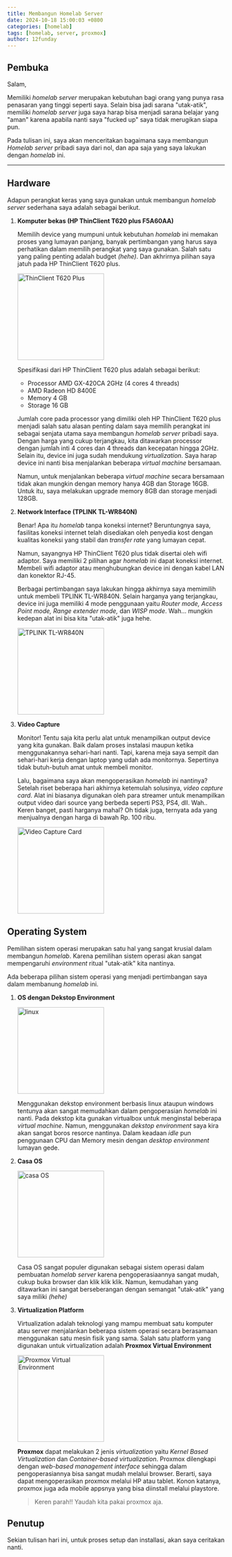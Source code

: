 ```yaml
---
title: Membangun Homelab Server
date: 2024-10-18 15:00:03 +0800
categories: [homelab]
tags: [homelab, server, proxmox]
author: 12funday
---
```


## Pembuka
Salam,

Memiliki *homelab server* merupakan kebutuhan bagi orang yang punya rasa penasaran yang tinggi seperti saya. Selain bisa jadi sarana "utak-atik", memiliki *homelab server* juga saya harap bisa menjadi sarana belajar yang "aman" karena apabila nanti saya "fucked up" saya tidak merugikan siapa pun.

Pada tulisan ini, saya akan menceritakan bagaimana saya membangun *Homelab server* pribadi saya dari nol, dan apa saja yang saya lakukan dengan *homelab* ini.

---

## Hardware

Adapun perangkat keras yang saya gunakan untuk membangun *homelab server* sederhana saya adalah sebagai berikut.

1. **Komputer bekas (HP ThinClient T620 plus F5A60AA)**

    Memilih device yang mumpuni untuk kebutuhan *homelab* ini memakan proses yang lumayan panjang, banyak pertimbangan yang harus saya perhatikan dalam memilih perangkat yang saya gunakan. Salah satu yang paling penting adalah budget *(hehe)*. Dan akhrirnya pilihan saya jatuh pada HP ThinClient T620 plus.

    <img src="/images/tc-1.png" alt="ThinClient T620 Plus" width="200"/>

    Spesifikasi dari HP ThinClient T620 plus adalah sebagai berikut:

    - Processor AMD GX-420CA 2GHz (4 cores 4 threads)
    - AMD Radeon HD 8400E
    - Memory 4 GB
    - Storage 16 GB

    Jumlah core pada processor yang dimiliki oleh HP ThinClient T620 plus menjadi salah satu alasan penting dalam saya memilih perangkat ini sebagai senjata utama saya membangun *homelab server* pribadi saya. Dengan harga yang cukup terjangkau, kita ditawarkan processor dengan jumlah inti 4 cores dan 4 threads dan kecepatan hingga 2GHz. Selain itu, device ini juga sudah mendukung *virtualization*. Saya harap device ini nanti bisa menjalankan beberapa *virtual machine* bersamaan.

    Namun, untuk menjalankan beberapa *virtual machine* secara bersamaan tidak akan mungkin dengan memory hanya 4GB dan Storage 16GB. Untuk itu, saya melakukan upgrade memory 8GB dan storage menjadi 128GB.

2. **Network Interface (TPLINK TL-WR840N)**
    
    Benar! Apa itu *homelab* tanpa koneksi internet?
    Beruntungnya saya, fasilitas koneksi internet telah disediakan oleh penyedia kost dengan kualitas koneksi yang stabil dan *transfer rate* yang lumayan cepat.

    Namun, sayangnya HP ThinClient T620 plus tidak disertai oleh wifi adaptor. Saya memiliki 2 pilihan agar *homelab* ini dapat koneksi internet. Membeli wifi adaptor atau menghubungkan device ini dengan kabel LAN dan konektor RJ-45. 

    Berbagai pertimbangan saya lakukan hingga akhirnya saya memimilih untuk membeli TPLINK TL-WR840N. Selain harganya yang terjangkau, device ini juga memiliki 4 mode penggunaan yaitu *Router mode, Access Point mode, Range extender mode,* dan *WISP mode*. Wah... mungkin kedepan alat ini bisa kita "utak-atik" juga hehe.

    <img src="/images/tplink.png" alt="TPLINK TL-WR840N" width="200"/>


3. **Video Capture**


    Monitor! Tentu saja kita perlu alat untuk menampilkan output device yang kita gunakan. Baik dalam proses instalasi maupun ketika menggunakannya sehari-hari nanti. Tapi, karena meja saya sempit dan sehari-hari kerja dengan laptop yang udah ada monitornya. Sepertinya tidak butuh-butuh amat untuk membeli monitor.

    Lalu, bagaimana saya akan mengoperasikan *homelab* ini nantinya? Setelah riset beberapa hari akhirnya ketemulah solusinya, *video capture card*. Alat ini biasanya digunakan oleh para streamer untuk menampilkan output video dari source yang berbeda seperti PS3, PS4, dll. Wah.. Keren banget, pasti harganya mahal? Oh tidak juga, ternyata ada yang menjualnya dengan harga di bawah Rp. 100 ribu.

    <img src="/images/vccard.png" alt="Video Capture Card" width="200"/>


## Operating System

Pemilihan sistem operasi merupakan satu hal yang sangat krusial dalam membangun *homelab*. Karena pemilihan sistem operasi akan sangat mempengaruhi *environment* ritual "utak-atik" kita nantinya.

Ada beberapa pilihan sistem operasi yang menjadi pertimbangan saya dalam membanung *homelab* ini.

1. **OS dengan Dekstop Environment**

    <img src="/images/linux-1.png" alt="linux" width="200"/>

    Menggunakan dekstop environment berbasis linux ataupun windows tentunya akan sangat memudahkan dalam pengoperasian *homelab* ini nanti. Pada dekstop kita gunakan virtualbox untuk menginstal beberapa *virtual machine*. Namun, menggunakan *dekstop environment* saya kira akan sangat boros resorce nantinya. Dalam keadaan *idle* pun penggunaan CPU dan Memory mesin dengan *desktop environment* lumayan gede.

2. **Casa OS**

    <img src="/images/casa-1.png" alt="casa OS" width="200"/>

    Casa OS sangat populer digunakan sebagai sistem operasi dalam pembuatan *homelab server* karena pengoperasiaannya sangat mudah, cukup buka browser dan klik klik klik. Namun, kemudahan yang ditawarkan ini sangat berseberangan dengan semangat "utak-atik" yang saya miliki *(hehe)*

3. **Virtualization Platform**

    Virtualization adalah teknologi yang mampu membuat satu komputer atau server menjalankan beberapa sistem operasi secara berasamaan menggunakan satu mesin fisik yang sama. Salah satu platform yang digunakan untuk virtualization adalah **Proxmox Virtual Environment**

    <img src="/images/proxmox-1.png" alt="Proxmox Virtual Environment" width="200"/>

    **Proxmox** dapat melakukan 2 jenis *virtualization* yaitu *Kernel Based Virtualization* dan *Container-based virtualization*. Proxmox dilengkapi dengan *web-based management interface* sehingga dalam pengoperasiannya bisa sangat mudah melalui browser. Berarti, saya dapat mengoperasikan proxmox melalui HP atau tablet. Konon katanya, proxmox juga ada mobile appsnya yang bisa diinstall melalui playstore.

    > Keren parah!! Yaudah kita pakai proxmox aja.


## Penutup

Sekian tulisan hari ini, untuk proses setup dan installasi, akan saya ceritakan nanti.